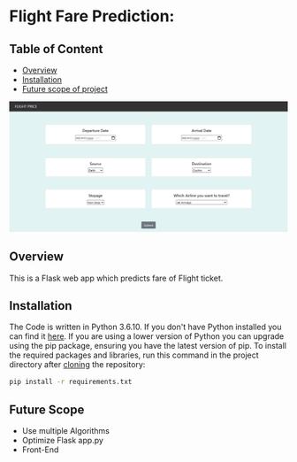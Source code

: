 # Flight Fare Prediction: 

## Table of Content
  * [Overview](#overview)
  * [Installation](#installation)
  * [Future scope of project](#future-scope)

![Screenshot](flight.png)

## Overview
This is a Flask web app which predicts fare of Flight ticket.

## Installation
The Code is written in Python 3.6.10. If you don't have Python installed you can find it [here](https://www.python.org/downloads/). If you are using a lower version of Python you can upgrade using the pip package, ensuring you have the latest version of pip. To install the required packages and libraries, run this command in the project directory after [cloning](https://www.howtogeek.com/451360/how-to-clone-a-github-repository/) the repository:
```bash
pip install -r requirements.txt
```

## Future Scope

* Use multiple Algorithms
* Optimize Flask app.py
* Front-End 
